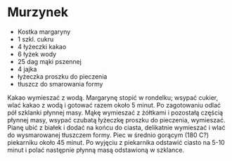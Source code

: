 # Murzynek

- Kostka margaryny 
- 1 szkl. cukru 
- 4 łyżeczki kakao 
- 6 łyżek wody 
- 25 dag mąki pszennej 
- 4 jajka 
- łyżeczka proszku do pieczenia 
- tłuszcz do smarowania formy 
  
Kakao wymieszać z wodą. Margarynę stopić w rondelku; wsypać cukier, wlać kakao z wodą i gotować razem około 5 minut. Po zagotowaniu odlać pół szklanki płynnej masy. Mąkę wymieszać z żółtkami i pozostałą częścią płynnej masy, wsypać czubatą łyżeczkę proszku do pieczenia, wymieszać. Pianę ubić z białek i dodać na końcu do ciasta, delikatnie wymieszać i wlać do wysmarowanej tłuszczem formy. Piec w średnio gorącym (180 C?) piekarniku około 45 minut. Po wyjęciu z piekarnika odstawić ciasto na 5-10 minut i polać następnie płynną masą odstawioną w szklance. 